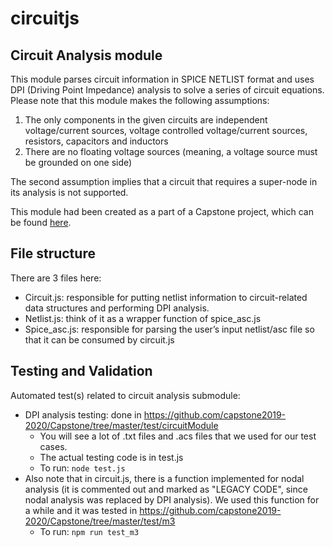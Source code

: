 # circuitjs
## Circuit Analysis module
This module parses circuit information in SPICE NETLIST format and uses DPI (Driving Point Impedance) analysis to solve a series of circuit equations.
Please note that this module makes the following assumptions:
1. The only components in the given circuits are independent voltage/current sources, voltage controlled voltage/current sources, resistors, capacitors and inductors
2. There are no floating voltage sources (meaning, a voltage source must be grounded on one side)

The second assumption implies that a circuit that requires a super-node in its analysis is not supported. 

This module had been created as a part of a Capstone project, which can be found [here](https://github.com/capstone2019-2020/Capstone).

## File structure
There are 3 files here:
* Circuit.js: 
responsible for putting netlist information to circuit-related data structures and performing DPI analysis.
* Netlist.js: 
think of it as a wrapper function of spice_asc.js
* Spice_asc.js:
responsible for parsing the user’s input netlist/asc file so that it can be consumed by circuit.js

## Testing and Validation
Automated test(s) related to circuit analysis submodule:
- DPI analysis testing: done in https://github.com/capstone2019-2020/Capstone/tree/master/test/circuitModule
   - You will see a lot of .txt files and .acs files that we used for our test cases.
   - The actual testing code is in test.js
   - To run:  ```node test.js```
- Also note that in circuit.js, there is a function implemented for nodal analysis (it is commented out and marked as "LEGACY CODE", since nodal analysis was replaced by DPI analysis). We used this function for a while and it was tested in https://github.com/capstone2019-2020/Capstone/tree/master/test/m3
   - To run: ```npm run test_m3```
